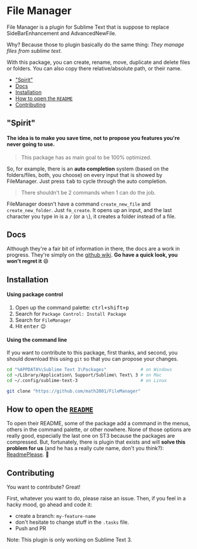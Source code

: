 # File Manager

File Manager is a plugin for Sublime Text that is suppose to replace SideBarEnhancement and AdvancedNewFile.

Why? Because those to plugin basically do the same thing: *They manage files from sublime text*.

With this package, you can create, rename, move, duplicate and delete files or folders. You can also copy there relative/absolute path, or their name.

<!-- MarkdownTOC -->

- ["Spirit"](#spirit)
- [Docs](#docs)
- [Installation](#installation)
- [How to open the `README`](#how-to-open-the-readme)
- [Contributing](#contributing)

<!-- /MarkdownTOC -->

## "Spirit"

#### The idea is to make you save time, not to propose you features you're never going to use.

> This package has as main goal to be 100% optimized.

So, for example, there is an **auto completion** system (based on the folders/files, both, you choose) on every input that is showed by FileManager. Just press <kbd>tab</kbd> to cycle through the auto completion.

> There shouldn't be 2 commands when 1 can do the job.

FileManager doesn't have a command `create_new_file` and `create_new_folder`. Just `fm_create`. It opens up an input, and the last character you type in is a `/` (or a `\`), it creates a folder instead of a file.

## Docs

Although they're a fair bit of information in there, the docs are a work in progress. They're simply on the [github wiki](https://github.com/math2001/FileManager/wiki). **Go have a quick look, you won't regret it** :smile:

## Installation

#### Using package control

1. Open up the command palette: <kbd>ctrl+shift+p</kbd>
2. Search for `Package Control: Install Package`
3. Search for `FileManager`
4. Hit <kbd>enter</kbd> :wink:

#### Using the command line

If you want to contribute to this package, first thanks, and second, you should download this using `git` so that you can propose your changes.

```bash
cd "%APPDATA%\Sublime Text 3\Packages"             # on Windows
cd ~/Library/Application\ Support/Sublime\ Text\ 3 # on Mac
cd ~/.config/sublime-text-3                        # on Linux

git clone "https://github.com/math2001/FileManager"
```

## How to open the [`README`](https://github.com/math2001/FileManager/blob/master/README.md)

To open their README, some of the package add a command in the menus, others in the command palette, or other nowhere. None of those options are really good, especially the last one on ST3 because the packages are compressed. But, fortunately, there is plugin that exists and will **solve this problem for us** (and he has a really cute name, don't you think?): [ReadmePlease](https://packagecontrol.io/packages/ReadmePlease). :tada:

## Contributing

You want to contribute? Great!

First, whatever you want to do, please raise an issue. Then, if you feel in a hacky mood, go ahead and code it:

- create a branch: `my-feature-name`
- don't hesitate to change stuff in the `.tasks` file.
- Push and PR

Note: This plugin is only working on Sublime Text 3.

